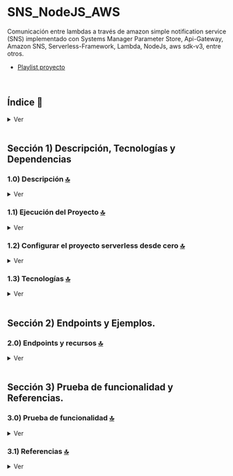 # SNS_NodeJS_AWS
Comunicación entre lambdas a través de amazon simple notification service (SNS) implementado con Systems Manager Parameter Store, Api-Gateway, Amazon SNS, Serverless-Framework, Lambda, NodeJs, aws sdk-v3, entre otros.

* [Playlist proyecto](https://www.youtube.com/watch?v=sGK_4FQBdP8&list=PLCl11UFjHurCkJNddrHBJ_TUfMlrHuWyb)


<br>

## Índice 📜

<details>
 <summary> Ver </summary>
 
 <br>
 
### Sección 1) Descripción, Tecnologías y Referencias

 - [1.0) Descripción del Proyecto.](#10-descripción-)
 - [1.1) Ejecución del Proyecto.](#11-ejecución-del-proyecto-)
 - [1.2) Configurar el proyecto serverless desde cero](#12-configurar-el-proyecto-serverless-desde-cero-)
 - [1.3) Tecnologías.](#13-tecnologías-)

 ### Sección 2) Endpoints y Ejemplos 
 
 - [2.0) EndPoints y recursos.](#20-endpoints-y-recursos-)

### Sección 3) Prueba de funcionalidad y Referencias
 
 - [3.0) Prueba de funcionalidad.](#30-prueba-de-funcionalidad-)
 - [3.1) Referencias.](#31-referencias-)

<br>

</details>


<br>

## Sección 1) Descripción, Tecnologías y Dependencias 


### 1.0) Descripción [🔝](#índice-) 

<details>
  <summary>Ver</summary>
 
 <br>

### 1.0.0) Descripción General


### 1.0.1) Descripción Arquitectura y Funcionamiento
 

<br>

</details>


### 1.1) Ejecución del Proyecto [🔝](#índice-)

<details>
  <summary>Ver</summary>

* Creamos un entorno de trabajo a través de algún ide, podemos o no crear una carpeta raíz para el proyecto, nos posicionamos sobre la misma
```git
cd 'projectRootName'
```
* Una vez creado un entorno de trabajo a través de algún ide, clonamos el proyecto
```git
git clone https://github.com/andresWeitzel/SNS_NodeJS_AWS
```
* Nos posicionamos sobre el proyecto
```git
cd 'projectName'
```
* Instalamos la última versión LTS de [Nodejs(v18)](https://nodejs.org/en/download)
* Instalamos Serverless Framework de forma global si es que aún no lo hemos realizado
```git
npm install -g serverless
```
* Verificamos la versión de Serverless instalada
```git
sls -v
```
* Instalamos todos los paquetes necesarios
```git
npm i
```
* El siguiente script configurado en el package.json del proyecto es el encargado de
   * Levantar serverless-offline (serverless-offline)
 ```git
  "scripts": {
    "serverless-offline": "sls offline start",
    "start": "npm run serverless-offline"
  },
```
* Ejecutamos la app desde terminal.
```git
npm start
```
* Si se presenta algún mensaje indicando qué el puerto 4567 ya está en uso, podemos terminar todos los procesos dependientes y volver a ejecutar la app
```git
npx kill-port 4567
npm start
```
 
 
<br>

</details>

### 1.2) Configurar el proyecto serverless desde cero [🔝](#índice-)

<details>
  <summary>Ver</summary>
 
 <br>
 
* Creamos un entorno de trabajo a través de algún ide, podemos o no crear una carpeta raíz para el proyecto, nos posicionamos sobre la misma
```git
cd 'projectRootName'
```
* Una vez creado un entorno de trabajo a través de algún ide, clonamos el proyecto
```git
git clone https://github.com/andresWeitzel/SNS_NodeJS_AWS
```
* Nos posicionamos sobre el proyecto
```git
cd 'projectName'
```
* Instalamos la última versión LTS de [Nodejs(v18)](https://nodejs.org/en/download)
* Instalamos Serverless Framework de forma global si es que aún no lo hemos realizado
```git
npm install -g serverless
```
* Verificamos la versión de Serverless instalada
```git
sls -v
```
* Inicializamos un template de serverles
```git
serverless create --template aws-nodejs
```
* Inicializamos un proyecto npm
```git
npm init -y
```
* Instalamos serverless offline
```git
npm i serverless-offline --save-dev
```
* Agregamos el plugin al .yml
```git
plugins:
  - serverless-offline
```
* Instalamos serverless ssm
```git
npm i serverless-offline-ssm --save-dev
```
* Agregamos el plugin al .yml
```git
plugins:
  - serverless-offline-ssm
  - serverless-offline
```
* Instalamos serverless sns
```git
npm i serverless-offline-sns --save-dev
```
* Agregamos el plugin al .yml
```git
plugins:
  - serverless-offline-sns
  - serverless-offline-ssm
  - serverless-offline
```
* Instalamos serverless, este deberá ser necesario para el uso de SNS
```git
npm i serverless --save-dev
```
* Instalamos el plugin para el uso de sns (aws-sdk-v3)
```git
npm i @aws-sdk/client-sns --save-dev
```
* Para la configuración de puertos, topics, etc, (de este plugin) dirigirse a la [página de serverless, sección plugins](https://www.serverless.com/plugins/serverless-offline-sns) y para los recursos SNS [página de serverless, sección eventos sns](https://www.serverless.com/framework/docs/providers/aws/events/sns/)
* Instalamos la dependencia para la ejecución de scripts en paralelo
``` git
npm i concurrently
``` 
* El siguiente script configurado en el package.json del proyecto es el encargado de
   * Levantar serverless-offline (serverless-offline)
 ```git
  "scripts": {
    "serverless-offline": "sls offline start",
    "start": "npm run serverless-offline"
  },
```
* Ejecutamos la app desde terminal.
```git
npm start
```
* Si se presenta algún mensaje indicando qué el puerto 4567 ya está en uso, podemos terminar todos los procesos dependientes y volver a ejecutar la app
```git
npx kill-port 4567
npm start
```
* `Importante: ` Esta es una configuración inicial, se omiten pasos para simplificar la documentación. Para más información al respecto, dirigirse a la [página oficial de serverless, sección plugins](https://www.serverless.com/plugins)


</details>


### 1.3) Tecnologías [🔝](#índice-) 

<details>
  <summary>Ver</summary>
 
 <br>
 
### Tecnologías Implementadas

| **Tecnologías** | **Versión** | **Finalidad** |               
| ------------- | ------------- | ------------- |
| [SDK](https://www.serverless.com/framework/docs/guides/sdk/) | 4.3.2  | Inyección Automática de Módulos para Lambdas |
| [Serverless Framework Core v3](https://www.serverless.com//blog/serverless-framework-v3-is-live) | 3.23.0 | Core Servicios AWS |
| [Serverless Plugin](https://www.serverless.com/plugins/) | 6.2.2  | Librerías para la Definición Modular |
| [Systems Manager Parameter Store (SSM)](https://docs.aws.amazon.com/systems-manager/latest/userguide/systems-manager-parameter-store.html) | 3.0 | Manejo de Variables de Entorno |
| [Amazon Simple Queue Service (SQS)](https://docs.aws.amazon.com/AWSSimpleQueueService/latest/SQSDeveloperGuide/welcome.html) | 7.0 | Servicio de colas de mensajes distribuidos | 
| [Elastic MQ](https://github.com/softwaremill/elasticmq) | 1.3 | Interfaz compatible con SQS (msg memory) | 
| [Amazon Api Gateway](https://docs.aws.amazon.com/apigateway/latest/developerguide/welcome.html) | 2.0 | Gestor, Autenticación, Control y Procesamiento de la Api | 
| [NodeJS](https://nodejs.org/en/) | 14.18.1  | Librería JS |
| [VSC](https://code.visualstudio.com/docs) | 1.72.2  | IDE |
| [Postman](https://www.postman.com/downloads/) | 10.11  | Cliente Http |
| [CMD](https://learn.microsoft.com/en-us/windows-server/administration/windows-commands/cmd) | 10 | Símbolo del Sistema para linea de comandos | 
| [Git](https://git-scm.com/downloads) | 2.29.1  | Control de Versiones |



</br>


### Plugins Implementados.

| **Plugin** | **Descarga** |               
| -------------  | ------------- |
| serverless-offline |  https://www.serverless.com/plugins/serverless-offline |
| serverless-offline-ssm |  https://www.npmjs.com/package/serverless-offline-ssm |
| serverless-offline-sqs | https://www.npmjs.com/package/serverless-offline-sqs |


</br>

### Extensiones VSC Implementados.

| **Extensión** |              
| -------------  | 
| Prettier - Code formatter |
| YAML - Autoformatter .yml (alt+shift+f) |
| DotENV |

<br>

</details>




<br>


## Sección 2) Endpoints y Ejemplos. 


### 2.0) Endpoints y recursos [🔝](#índice-) 

<details>
  <summary>Ver</summary>
<br>

### 2.0.1) Variables en Postman

| **Variable** | **Initial value** | **Current value** |               
| ------------- | ------------- | ------------- |
| base_url | http://localhost:4000/dev  | http://localhost:4000/dev |
| x-api-key | f98d8cd98h73s204e3456998ecl9427j  | f98d8cd98h73s204e3456998ecl9427j |
| bearer_token | Bearer eyJhbGciOiJIUzI1NiIsInR5cCI6IkpXVCJ9.eyJzdWIiOiIxMjM0NTY3ODkwIiwibmFtZSI6IkpvaG4gRG9lIiwiaWF0IjoxNTE2MjM5MDIyfQ.SflKxwRJSMeKKF2QT4fwpMeJf36POk6yJV_adQssw5c  | Bearer eyJhbGciOiJIUzI1NiIsInR5cCI6IkpXVCJ9.eyJzdWIiOiIxMjM0NTY3ODkwIiwibmFtZSI6IkpvaG4gRG9lIiwiaWF0IjoxNTE2MjM5MDIyfQ.SflKxwRJSMeKKF2QT4fwpMeJf36POk6yJV_adQssw5c |

<br>

<br>

### 2.0.2) Listar todas las colas creadas (desde navegador)

<br>

<br>

### 2.0.3) Encolar un mensaje en la cola fifo (desde navegador)

<br>

<br>

### 2.0.4) Encolar un mensaje desde postman

<br>


</details>

<br>


## Sección 3) Prueba de funcionalidad y Referencias. 


### 3.0) Prueba de funcionalidad [🔝](#índice-) 

<details>
  <summary>Ver</summary>
<br>


</details>



### 3.1) Referencias [🔝](#índice-)

<details>
  <summary>Ver</summary>
 
 <br>

#### Conceptos SNS
 * [Descripción aws sns](https://docs.aws.amazon.com/es_es/sns/latest/dg/welcome.html)
 * [Diferencias SQS SNS](https://aws.amazon.com/it/sqs/faqs/)

#### Configuración SNS
* [Eventos SNS](https://www.serverless.com/framework/docs/providers/aws/events/sns/)

#### Plugins SNS
* [serverless-offline-sns](https://www.serverless.com/plugins/serverless-offline-sns)

#### SQS aws-sdk-v3
* [Envío de mensajes a través de colas](https://docs.aws.amazon.com/sdk-for-javascript/v3/developer-guide/javascript_sqs_code_examples.html)

#### Ejemplos de código
* [serverless-offline-sns-example](https://github.com/mj1618/serverless-offline-sns-example/blob/master/handler.js)
* [Tutotial awssdk v2](https://unpkg.com/browse/serverless-offline-sns@0.65.0/README.md)
* [Amazon Simple Notification Service (SNS) JavaScript SDK v3 code examples](https://github.com/awsdocs/aws-doc-sdk-examples/tree/main/javascriptv3/example_code/sns)

<br>

</details>


